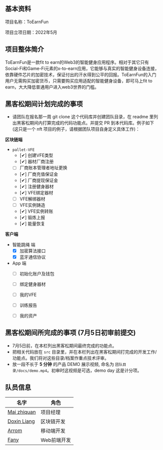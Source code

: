 ## 基本资料

项目名称：ToEarnFun

项目立项日期：2022年5月

## 项目整体简介

ToEarnFun是一款fit to earn的Web3的智能健身应用程序。相对于其它只有Social-Fi和Game-Fi元素的x-to-earn应用，它能够与真实的智能健身设备连接，依靠硬件芯片的加密技术，保证付出的汗水得到公平的回报。ToEarnFun的入门用户无需购买加密货币，只需要购买应用适配的智能健身设备，即可马上fit to earn，大大降低普通用户进入web3世界的门槛。

## 黑客松期间计划完成的事项

- 请团队在报名那一周 git clone 这个代码库并创建团队目录，在 readme 里列出黑客松期间内打算完成的代码功能点。并提交 PR 到本代码库。例子如下 (这只是一个 nft 项目的例子，请根据团队项目自身定义具体工作)：

**区块链端**

- `pallet-VFE`
  - [✔] 创建VFE类型
  - [✔] 器材厂商注册
  - [ ] 厂商账本管理者地址更换
  - [✔] 厂商充值保证金
  - [✔] 厂商提现保证金
  - [✔] 注册健身器材
  - [✔] VFE绑定器材
  - [ ] VFE解绑器材
  - [ ] VFE实例铸造
  - [✔] VFE实例转账
  - [✔] 锻炼上报
  - [✔] 能量恢复

**客户端**

- 智能跳绳 端
  - [x] 加密算法接口
  - [x] 蓝牙通信协议

- App 端
  - [ ] 初始化账户及钱包
  - [ ] 绑定健身器材
  - [ ] 我的VFE
  - [ ] 训练报告
  - [ ] 我的资产


## 黑客松期间所完成的事项 (7月5日初审前提交)

- 7月5日前，在本栏列出黑客松期间最终完成的功能点。
- 把相关代码放在 `src` 目录里，并在本栏列出在黑客松期间打完成的开发工作/功能点。我们将对这些目录/档案作重点技术评审。
- 放一段不长于 **5 分钟** 的产品 DEMO 展示视频, 命名为 `团队目录/docs/demo.mp4`。初审时这视频是可选，demo day 这是计分项。

## 队员信息

| 名字                                         | 角色        |
|----------------------------------------------|-----------|
| [Mai zhiquan](https://github.com/zhiquan911) | 项目经理    |
| [Doxin Liang](https://github.com/metadex003) | 区块链开发  |
| [Arrom](https://github.com/shenzhen-arrom)   | 移动端开发  |
| [Fany](https://github.com/fanyinghao)        | Web前端开发 |


